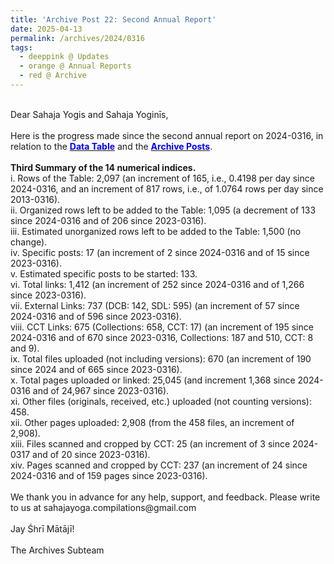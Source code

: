 ```yaml
---
title: 'Archive Post 22: Second Annual Report'
date: 2025-04-13
permalink: /archives/2024/0316
tags:
  - deeppink @ Updates
  - orange @ Annual Reports
  - red @ Archive
---
```


<p>
<br>
Dear Sahaja Yogis and Sahaja Yoginīs,<br>
<br>
Here is the progress made since the second annual report on 2024-0316, in relation to the <a href="https://seven-teams.github.io/archives/table.html"> <font color="blue"><b>Data Table</b></font></a> and the <a href="https://seven-teams.github.io/archives/"> <font color="blue"><b>Archive Posts</b></font></a>.<br>
<br>
<b>Third Summary of the 14 numerical indices.</b><br>
i. Rows of the Table: 2,097 (an increment of 165, i.e., 0.4198 per day since 2024-0316, and an increment of 817 rows, i.e., of 1.0764 rows per day since 2013-0316).<br> 
ii. Organized rows left to be added to the Table: 1,095 (a decrement of 133 since 2024-0316 and of 206 since 2023-0316).<br>
iii. Estimated unorganized rows left to be added to the Table: 1,500 (no change).<br>
iv. Specific posts: 17 (an increment of 2 since 2024-0316 and of 15 since 2023-0316).<br> 
v. Estimated specific posts to be started: 133.<br>
vi. Total links: 1,412 (an increment of 252 since 2024-0316 and of 1,266 since 2023-0316).<br> 
vii. External Links: 737 (DCB: 142, SDL: 595) (an increment of 57 since 2024-0316 and of 596 since 2023-0316).<br> 
viii. CCT Links: 675 (Collections: 658, CCT: 17) (an increment of 195 since 2024-0316 and of 670 since 2023-0316, Collections: 187 and 510, CCT: 8 and 9).<br> 
ix. Total files uploaded (not including versions): 670 (an increment of 190 since 2024 and of 665 since 2023-0316).<br> 
x. Total pages uploaded or linked: 25,045 (and increment 1,368 since 2024-0316 and of 24,967 since 2023-0316).<br>
xi. Other files (originals, received, etc.) uploaded (not counting versions): 458.<br>
xii. Other pages uploaded: 2,908 (from the 458 files, an increment of 2,908).<br>
xiii. Files scanned and cropped by CCT: 25 (an increment of 3 since 2024-0317 and of 20 since 2023-0316).<br>
xiv. Pages scanned and cropped by CCT: 237 (an increment of 24 since 2024-0316 and of 159 pages since 2023-0316).<br>
<br>
We thank you in advance for any help, support, and feedback. Please write to us at sahajayoga.compilations@gmail.com<br>
<br>
Jay Śhrī Mātājī!<br>
<br>
The Archives Subteam<br>
</p>